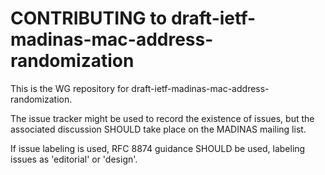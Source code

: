 # CONTRIBUTING to draft-ietf-madinas-mac-address-randomization

This is the WG repository for draft-ietf-madinas-mac-address-randomization.

The issue tracker might be used to record the existence of issues, but the associated discussion SHOULD take place on the MADINAS mailing list.

If issue labeling is used, RFC 8874 guidance SHOULD be used, labeling issues as 'editorial' or 'design'.
